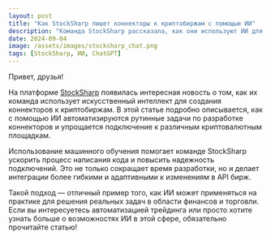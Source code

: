 ```yaml
---
layout: post
title: "Как StockSharp пишет коннекторы к криптобиржам с помощью ИИ"
description: "Команда StockSharp рассказала, как они используют ИИ для создания коннекторов к криптобиржам. Автоматизация и машинное обучение на практике."
date: 2024-09-04
image: /assets/images/stocksharp_chat.png
tags: [StockSharp, ИИ, ChatGPT]
---
```


Привет, друзья!

На платформе [StockSharp](https://stocksharp.ru/topic/26158/kak-my-s-pomoshshyu-ii-pishem-konnektory-k-kriptobirzham/) появилась интересная новость о том, как их команда использует искусственный интеллект для создания коннекторов к криптобиржам. В этой статье подробно описывается, как с помощью ИИ автоматизируются рутинные задачи по разработке коннекторов и упрощается подключение к различным криптовалютным площадкам.

Использование машинного обучения помогает команде StockSharp ускорить процесс написания кода и повысить надежность подключений. Это не только сокращает время разработки, но и делает интеграции более гибкими и адаптивными к изменениям в API бирж.

Такой подход — отличный пример того, как ИИ может применяться на практике для решения реальных задач в области финансов и торговли. Если вы интересуетесь автоматизацией трейдинга или просто хотите узнать больше о возможностях ИИ в этой сфере, обязательно прочитайте статью!
